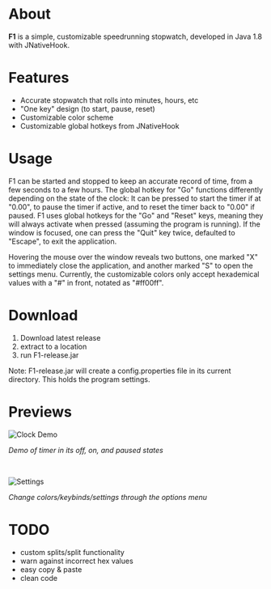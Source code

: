 # About
**F1** is a simple, customizable speedrunning stopwatch, developed in Java 1.8 with JNativeHook.

# Features
 - Accurate stopwatch that rolls into minutes, hours, etc
 - "One key" design (to start, pause, reset)
 - Customizable color scheme
 - Customizable global hotkeys from JNativeHook
 
# Usage
F1 can be started and stopped to keep an accurate record of time, from a few seconds to a few hours. The global hotkey for "Go" functions differently depending on the state of the clock: It can be pressed to start the timer if at "0.00", to pause the timer if active, and to reset the timer back to "0.00" if paused. F1 uses global hotkeys for the "Go" and "Reset" keys, meaning they will always activate when pressed (assuming the program is running). If the window is focused, one can press the "Quit" key twice, defaulted to "Escape", to exit the application. 

Hovering the mouse over the window reveals two buttons, one marked "X" to immediately close the application, and another marked "S" to open the settings menu. Currently, the customizable colors only accept hexademical values with a "#" in front, notated as "#ff00ff".

# Download
1. Download latest release
2. extract to a location
3. run F1-release.jar

Note: F1-release.jar will create a config.properties file in its current directory. This holds the program settings.

# Previews
![Clock Demo](https://i.imgur.com/ipsyClh.gif)

*Demo of timer in its off, on, and paused states*

<br />


![Settings](https://i.imgur.com/tzbJqii.png)

*Change colors/keybinds/settings through the options menu*

# TODO
 - custom splits/split functionality
 - warn against incorrect hex values
 - easy copy & paste
 - clean code
 
